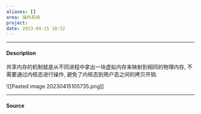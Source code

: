 ```yaml
---
aliases: []
area: 操作系统
project: 
date: 2023-04-15 10:52
---
```

---
#### Description
共享内存的机制就是从不同进程中拿出一块虚拟内存来映射到相同的物理内存, 不需要通过内核态进行操作, 避免了内核态到用户态之间的拷贝开销.

![[Pasted image 20230415105735.png]]

---
#### Source
